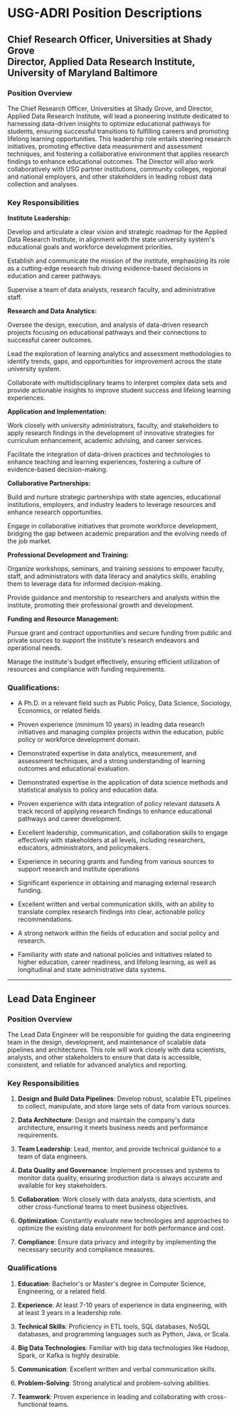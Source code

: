 # USG-ADRI Position Descriptions

## Chief Research Officer, Universities at Shady Grove<br />Director, Applied Data Research Institute, University of Maryland Baltimore

### Position Overview

The Chief Research Officer, Universities at Shady Grove, and Director, Applied Data Research Institute, will lead a pioneering institute dedicated to harnessing data-driven insights to optimize educational pathways for students, ensuring successful transitions to fulfilling careers and promoting lifelong learning opportunities. This leadership role entails steering research initiatives, promoting effective data measurement and assessment techniques, and fostering a collaborative environment that applies research findings to enhance educational outcomes. The Director will also work collaboratively with USG partner institutions, community colleges, regional and national employers, and other stakeholders in leading robust data collection and analyses. 

### Key Responsibilities 

__Institute Leadership:__

Develop and articulate a clear vision and strategic roadmap for the Applied Data Research Institute, in alignment with the state university system's educational goals and workforce development priorities. 

Establish and communicate the mission of the institute, emphasizing its role as a cutting-edge research hub driving evidence-based decisions in education and career pathways. 

Supervise a team of data analysts, research faculty, and administrative staff. 

__Research and Data Analytics:__ 

Oversee the design, execution, and analysis of data-driven research projects focusing on educational pathways and their connections to successful career outcomes. 

Lead the exploration of learning analytics and assessment methodologies to identify trends, gaps, and opportunities for improvement across the state university system. 

Collaborate with multidisciplinary teams to interpret complex data sets and provide actionable insights to improve student success and lifelong learning experiences. 

__Application and Implementation:__

Work closely with university administrators, faculty, and stakeholders to apply research findings in the development of innovative strategies for curriculum enhancement, academic advising, and career services. 

Facilitate the integration of data-driven practices and technologies to enhance teaching and learning experiences, fostering a culture of evidence-based decision-making. 

__Collaborative Partnerships:__

Build and nurture strategic partnerships with state agencies, educational institutions, employers, and industry leaders to leverage resources and enhance research opportunities. 

Engage in collaborative initiatives that promote workforce development, bridging the gap between academic preparation and the evolving needs of the job market. 

__Professional Development and Training:__

Organize workshops, seminars, and training sessions to empower faculty, staff, and administrators with data literacy and analytics skills, enabling them to leverage data for informed decision-making. 

Provide guidance and mentorship to researchers and analysts within the institute, promoting their professional growth and development. 

__Funding and Resource Management:__

Pursue grant and contract opportunities and secure funding from public and private sources to support the institute's research endeavors and operational needs. 

Manage the institute's budget effectively, ensuring efficient utilization of resources and compliance with funding requirements. 

### Qualifications: 

- A Ph.D. in a relevant field such as Public Policy, Data Science, Sociology, Economics, or related fields. 

- Proven experience (minimum 10 years) in leading data research initiatives and managing complex projects within the education, public policy or workforce development domain. 

- Demonstrated expertise in data analytics, measurement, and assessment techniques, and a strong understanding of learning outcomes and educational evaluation. 

- Demonstrated expertise in the application of data science methods and statistical analysis to policy and education data. 

- Proven experience with data integration of policy relevant datasets A track record of applying research findings to enhance educational pathways and career development. 

- Excellent leadership, communication, and collaboration skills to engage effectively with stakeholders at all levels, including researchers, educators, administrators, and policymakers. 

- Experience in securing grants and funding from various sources to support research and institute operations 

- Significant experience in obtaining and managing external research funding. 

- Excellent written and verbal communication skills, with an ability to translate complex research findings into clear, actionable policy recommendations. 

- A strong network within the fields of education and social policy and research. 

- Familiarity with state and national policies and initiatives related to higher education, career readiness, and lifelong learning, as well as longitudinal and state administrative data systems. 


<hr />

## Lead Data Engineer

### Position Overview

The Lead Data Engineer will be responsible for guiding the data engineering team in the design, development, and maintenance of scalable data pipelines and architectures. This role will work closely with data scientists, analysts, and other stakeholders to ensure that data is accessible, consistent, and reliable for advanced analytics and reporting.

### Key Responsibilities

1. **Design and Build Data Pipelines**: Develop robust, scalable ETL pipelines to collect, manipulate, and store large sets of data from various sources.
  
2. **Data Architecture**: Design and maintain the company's data architecture, ensuring it meets business needs and performance requirements.
  
3. **Team Leadership**: Lead, mentor, and provide technical guidance to a team of data engineers.
  
4. **Data Quality and Governance**: Implement processes and systems to monitor data quality, ensuring production data is always accurate and available for key stakeholders.

5. **Collaboration**: Work closely with data analysts, data scientists, and other cross-functional teams to meet business objectives.

6. **Optimization**: Constantly evaluate new technologies and approaches to optimize the existing data environment for both performance and cost.

7. **Compliance**: Ensure data privacy and integrity by implementing the necessary security and compliance measures.

### Qualifications

1. **Education**: Bachelor's or Master's degree in Computer Science, Engineering, or a related field.
  
2. **Experience**: At least 7-10 years of experience in data engineering, with at least 3 years in a leadership role.

3. **Technical Skills**: Proficiency in ETL tools, SQL databases, NoSQL databases, and programming languages such as Python, Java, or Scala.
  
4. **Big Data Technologies**: Familiar with big data technologies like Hadoop, Spark, or Kafka is highly desirable.

5. **Communication**: Excellent written and verbal communication skills.

6. **Problem-Solving**: Strong analytical and problem-solving abilities.

7. **Teamwork**: Proven experience in leading and collaborating with cross-functional teams.
